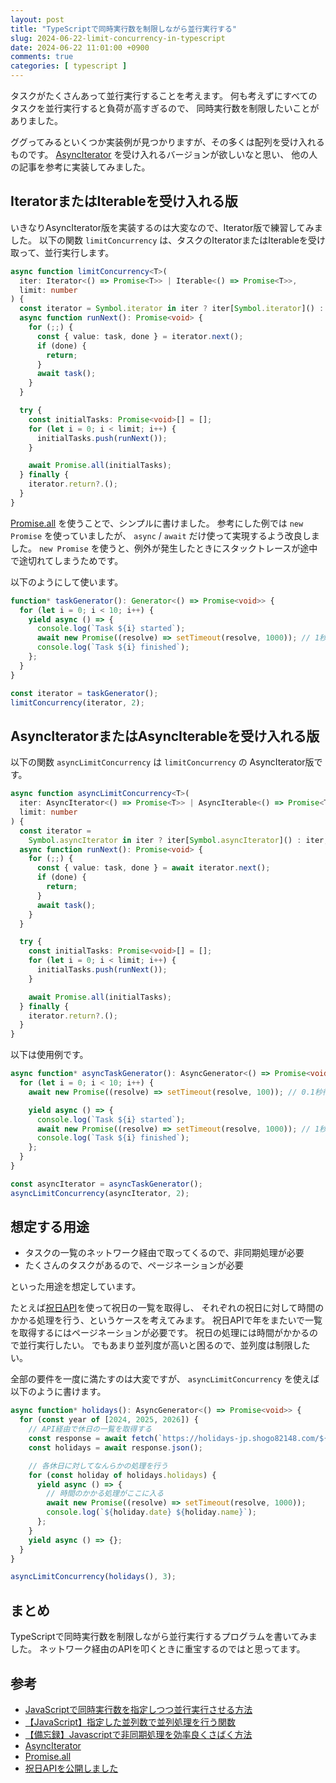 ```yaml
---
layout: post
title: "TypeScriptで同時実行数を制限しながら並行実行する"
slug: 2024-06-22-limit-concurrency-in-typescript
date: 2024-06-22 11:01:00 +0900
comments: true
categories: [ typescript ]
---
```


タスクがたくさんあって並行実行することを考えます。
何も考えずにすべてのタスクを並行実行すると負荷が高すぎるので、
同時実行数を制限したいことがありました。

ググってみるといくつか実装例が見つかりますが、その多くは配列を受け入れるものです。
[AsyncIterator](https://developer.mozilla.org/ja/docs/Web/JavaScript/Reference/Global_Objects/AsyncIterator) を受け入れるバージョンが欲しいなと思い、
他の人の記事を参考に実装してみました。

## IteratorまたはIterableを受け入れる版

いきなりAsyncIterator版を実装するのは大変なので、Iterator版で練習してみました。
以下の関数 `limitConcurrency` は、タスクのIteratorまたはIterableを受け取って、並行実行します。

```typescript
async function limitConcurrency<T>(
  iter: Iterator<() => Promise<T>> | Iterable<() => Promise<T>>,
  limit: number
) {
  const iterator = Symbol.iterator in iter ? iter[Symbol.iterator]() : iter;
  async function runNext(): Promise<void> {
    for (;;) {
      const { value: task, done } = iterator.next();
      if (done) {
        return;
      }
      await task();
    }
  }

  try {
    const initialTasks: Promise<void>[] = [];
    for (let i = 0; i < limit; i++) {
      initialTasks.push(runNext());
    }

    await Promise.all(initialTasks);
  } finally {
    iterator.return?.();
  }
}
```

[Promise.all](https://developer.mozilla.org/ja/docs/Web/JavaScript/Reference/Global_Objects/Promise/all) を使うことで、シンプルに書けました。
参考にした例では `new Promise` を使っていましたが、 `async` / `await` だけ使って実現するよう改良しました。
`new Promise` を使うと、例外が発生したときにスタックトレースが途中で途切れてしまうためです。

以下のようにして使います。

```typescript
function* taskGenerator(): Generator<() => Promise<void>> {
  for (let i = 0; i < 10; i++) {
    yield async () => {
      console.log(`Task ${i} started`);
      await new Promise((resolve) => setTimeout(resolve, 1000)); // 1秒待つ
      console.log(`Task ${i} finished`);
    };
  }
}

const iterator = taskGenerator();
limitConcurrency(iterator, 2);
```

## AsyncIteratorまたはAsyncIterableを受け入れる版

以下の関数 `asyncLimitConcurrency` は `limitConcurrency` の AsyncIterator版です。

```typescript
async function asyncLimitConcurrency<T>(
  iter: AsyncIterator<() => Promise<T>> | AsyncIterable<() => Promise<T>>,
  limit: number
) {
  const iterator =
    Symbol.asyncIterator in iter ? iter[Symbol.asyncIterator]() : iter;
  async function runNext(): Promise<void> {
    for (;;) {
      const { value: task, done } = await iterator.next();
      if (done) {
        return;
      }
      await task();
    }
  }

  try {
    const initialTasks: Promise<void>[] = [];
    for (let i = 0; i < limit; i++) {
      initialTasks.push(runNext());
    }

    await Promise.all(initialTasks);
  } finally {
    iterator.return?.();
  }
}
```

以下は使用例です。

```typescript
async function* asyncTaskGenerator(): AsyncGenerator<() => Promise<void>> {
  for (let i = 0; i < 10; i++) {
    await new Promise((resolve) => setTimeout(resolve, 100)); // 0.1秒待つ

    yield async () => {
      console.log(`Task ${i} started`);
      await new Promise((resolve) => setTimeout(resolve, 1000)); // 1秒待つ
      console.log(`Task ${i} finished`);
    };
  }
}

const asyncIterator = asyncTaskGenerator();
asyncLimitConcurrency(asyncIterator, 2);
```

## 想定する用途

- タスクの一覧のネットワーク経由で取ってくるので、非同期処理が必要
- たくさんのタスクがあるので、ページネーションが必要

といった用途を想定しています。

たとえば[祝日API](https://shogo82148.github.io/blog/2021/09/04/holidays-api-is-released/)を使って祝日の一覧を取得し、
それぞれの祝日に対して時間のかかる処理を行う、というケースを考えてみます。
祝日APIで年をまたいで一覧を取得するにはページネーションが必要です。
祝日の処理には時間がかかるので並行実行したい。
でもあまり並列度が高いと困るので、並列度は制限したい。

全部の要件を一度に満たすのは大変ですが、 `asyncLimitConcurrency` を使えば以下のように書けます。

```typescript
async function* holidays(): AsyncGenerator<() => Promise<void>> {
  for (const year of [2024, 2025, 2026]) {
    // API経由で休日の一覧を取得する
    const response = await fetch(`https://holidays-jp.shogo82148.com/${year}`);
    const holidays = await response.json();

    // 各休日に対してなんらかの処理を行う
    for (const holiday of holidays.holidays) {
      yield async () => {
        // 時間のかかる処理がここに入る
        await new Promise((resolve) => setTimeout(resolve, 1000));
        console.log(`${holiday.date} ${holiday.name}`);
      };
    }
    yield async () => {};
  }
}

asyncLimitConcurrency(holidays(), 3);
```

## まとめ

TypeScriptで同時実行数を制限しながら並行実行するプログラムを書いてみました。
ネットワーク経由のAPIを叩くときに重宝するのではと思ってます。

## 参考

- [JavaScriptで同時実行数を指定しつつ並行実行させる方法](https://www.kwbtblog.com/entry/2020/07/18/052836)
- [【JavaScript】指定した並列数で並列処理を行う関数](https://qiita.com/sdkei/items/6b8dccbc0d462c9eb0bd)
- [【備忘録】Javascriptで非同期処理を効率良くさばく方法](https://qiita.com/tonio0720/items/6f9319e4cce53256b4c9)
- [AsyncIterator](https://developer.mozilla.org/ja/docs/Web/JavaScript/Reference/Global_Objects/AsyncIterator)
- [Promise.all](https://developer.mozilla.org/ja/docs/Web/JavaScript/Reference/Global_Objects/Promise/all)
- [祝日APIを公開しました](https://shogo82148.github.io/blog/2021/09/04/holidays-api-is-released/)
